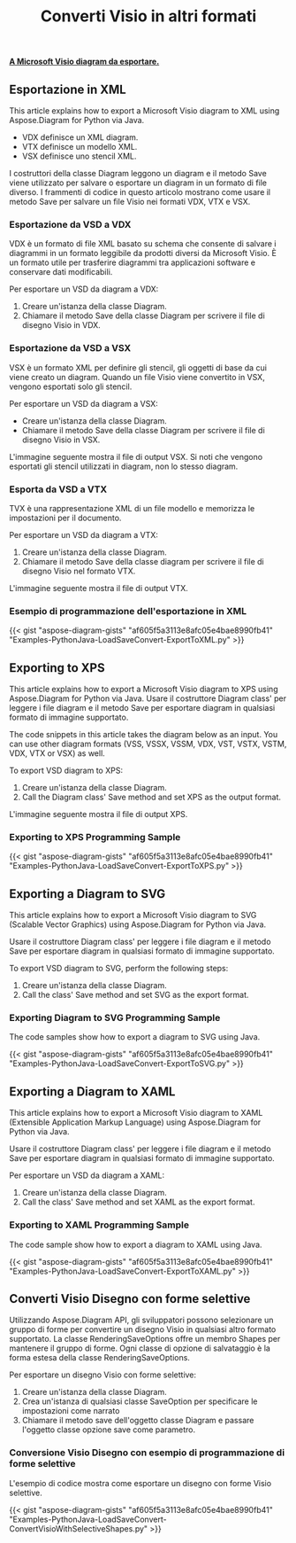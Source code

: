 ﻿---
title:  Converti Visio in altri formati
linktitle:  Converti Visio in altri formati
type: docs
weight: 40
url: /it/python-java/convert-visio-to-other-files/
description: This topic show you how to convert Visio to SVG,XPS,XML,XAML formats using Aspose.Diagram for Python via Java. Convert VSD, VSS, VDW, VST, VSDX, VSSX, VSTX, VSDM, VSTM, VSSM to SVG,XPS,XML,XAML with a few lines of code.
---
**[A Microsoft Visio diagram da esportare.](ExportToXML.vsd)**

## **Esportazione in XML**
This article explains how to export a Microsoft Visio diagram to XML using Aspose.Diagram for Python via Java.

- VDX definisce un XML diagram.
- VTX definisce un modello XML.
- VSX definisce uno stencil XML.

I costruttori della classe Diagram leggono un diagram e il metodo Save viene utilizzato per salvare o esportare un diagram in un formato di file diverso. I frammenti di codice in questo articolo mostrano come usare il metodo Save per salvare un file Visio nei formati VDX, VTX e VSX.

### **Esportazione da VSD a VDX**
VDX è un formato di file XML basato su schema che consente di salvare i diagrammi in un formato leggibile da prodotti diversi da Microsoft Visio. È un formato utile per trasferire diagrammi tra applicazioni software e conservare dati modificabili.

Per esportare un VSD da diagram a VDX:

1. Creare un'istanza della classe Diagram.
1. Chiamare il metodo Save della classe Diagram per scrivere il file di disegno Visio in VDX.

### **Esportazione da VSD a VSX**
VSX è un formato XML per definire gli stencil, gli oggetti di base da cui viene creato un diagram. Quando un file Visio viene convertito in VSX, vengono esportati solo gli stencil.

Per esportare un VSD da diagram a VSX:

- Creare un'istanza della classe Diagram.
- Chiamare il metodo Save della classe Diagram per scrivere il file di disegno Visio in VSX.

L'immagine seguente mostra il file di output VSX. Si noti che vengono esportati gli stencil utilizzati in diagram, non lo stesso diagram.

### **Esporta da VSD a VTX**
TVX è una rappresentazione XML di un file modello e memorizza le impostazioni per il documento.

Per esportare un VSD da diagram a VTX:

1. Creare un'istanza della classe Diagram.
1. Chiamare il metodo Save della classe diagram per scrivere il file di disegno Visio nel formato VTX.

L'immagine seguente mostra il file di output VTX.

### **Esempio di programmazione dell'esportazione in XML**
{{< gist "aspose-diagram-gists" "af605f5a3113e8afc05e4bae8990fb41" "Examples-PythonJava-LoadSaveConvert-ExportToXML.py" >}}

## **Exporting to XPS**
This article explains how to export a Microsoft Visio diagram to XPS using Aspose.Diagram for Python via Java.
Usare il costruttore Diagram class' per leggere i file diagram e il metodo Save per esportare diagram in qualsiasi formato di immagine supportato.

The code snippets in this article takes the diagram below as an input. You can use other diagram formats (VSS, VSSX, VSSM, VDX, VST, VSTX, VSTM, VDX, VTX or VSX) as well.

To export VSD diagram to XPS:

1. Creare un'istanza della classe Diagram.
1. Call the Diagram class' Save method and set XPS as the output format.

L'immagine seguente mostra il file di output XPS.

### **Exporting to XPS Programming Sample**
{{< gist "aspose-diagram-gists" "af605f5a3113e8afc05e4bae8990fb41" "Examples-PythonJava-LoadSaveConvert-ExportToXPS.py" >}}

## **Exporting a Diagram to SVG**
This article explains how to export a Microsoft Visio diagram to SVG (Scalable Vector Graphics) using Aspose.Diagram for Python via Java.

Usare il costruttore Diagram class' per leggere i file diagram e il metodo Save per esportare diagram in qualsiasi formato di immagine supportato.

To export VSD diagram to SVG, perform the following steps:

1. Creare un'istanza della classe Diagram.
1. Call the class' Save method and set SVG as the export format.

### **Exporting Diagram to SVG Programming Sample**
The code samples show how to export a diagram to SVG using Java.

{{< gist "aspose-diagram-gists" "af605f5a3113e8afc05e4bae8990fb41" "Examples-PythonJava-LoadSaveConvert-ExportToSVG.py" >}}

## **Exporting a Diagram to XAML**
This article explains how to export a Microsoft Visio diagram to XAML (Extensible Application Markup Language) using Aspose.Diagram for Python via Java.

Usare il costruttore Diagram class' per leggere i file diagram e il metodo Save per esportare diagram in qualsiasi formato di immagine supportato.

Per esportare un VSD da diagram a XAML:

1. Creare un'istanza della classe Diagram.
1. Call the class' Save method and set XAML as the export format.

### **Exporting to XAML Programming Sample**
The code sample show how to export a diagram to XAML using Java.

{{< gist "aspose-diagram-gists" "af605f5a3113e8afc05e4bae8990fb41" "Examples-PythonJava-LoadSaveConvert-ExportToXAML.py" >}}

## **Converti Visio Disegno con forme selettive**
Utilizzando Aspose.Diagram API, gli sviluppatori possono selezionare un gruppo di forme per convertire un disegno Visio in qualsiasi altro formato supportato. La classe RenderingSaveOptions offre un membro Shapes per mantenere il gruppo di forme. Ogni classe di opzione di salvataggio è la forma estesa della classe RenderingSaveOptions.

Per esportare un disegno Visio con forme selettive:

1. Creare un'istanza della classe Diagram.
1. Crea un'istanza di qualsiasi classe SaveOption per specificare le impostazioni come narrato
1. Chiamare il metodo save dell'oggetto classe Diagram e passare l'oggetto classe opzione save come parametro.

### **Conversione Visio Disegno con esempio di programmazione di forme selettive**
L'esempio di codice mostra come esportare un disegno con forme Visio selettive.

{{< gist "aspose-diagram-gists" "af605f5a3113e8afc05e4bae8990fb41" "Examples-PythonJava-LoadSaveConvert-ConvertVisioWithSelectiveShapes.py" >}}